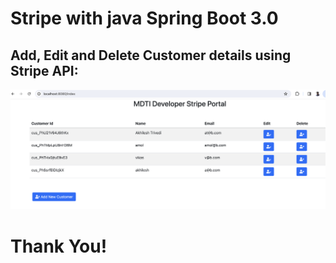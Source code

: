 # Stripe with java Spring Boot 3.0

## Add, Edit and Delete Customer details using Stripe API:








![alt text](Stripe_customer.png?raw=true)

# Thank You!
